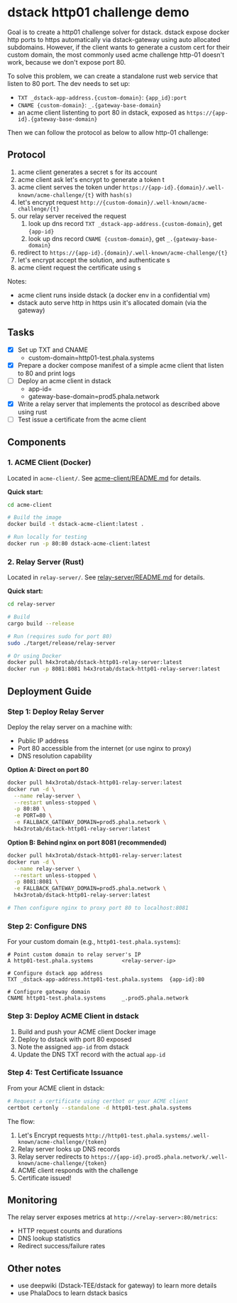 # dstack http01 challenge demo

Goal is to create a http01 challenge solver for dstack. dstack expose docker http ports to https automatically via dstack-gateway using auto allocated subdomains. However, if the client wants to generate a custom cert for their custom domain, the most commonly used acme challenge http-01 doesn't work, because we don't expose port 80.

To solve this problem, we can create a standalone rust web service that listen to 80 port. The dev needs to set up:
- `TXT _dstack-app-address.{custom-domain}`: `{app_id}:port`
- `CNAME {custom-domain}`: `_.{gateway-base-domain}`
- an acme client listenting to port 80 in dstack, exposed as `https://{app-id}.{gateway-base-domain}`

Then we can follow the protocol as below to allow http-01 challenge:

## Protocol

1. acme client generates a secret s for its account
2. acme client ask let's encrypt to generate a token t
3. acme client serves the token under `https://{app-id}.{domain}/.well-known/acme-challenge/{t}` with `hash(s)`
4. let's encrypt request `http://{custom-domain}/.well-known/acme-challenge/{t}`
5. our relay server received the request
	1. look up dns record `TXT _dstack-app-address.{custom-domain}`, get `{app-id}`
	2. look up dns record `CNAME {custom-domain}`, get `_.{gateway-base-domain}`
6. redirect to `https://{app-id}.{domain}/.well-known/acme-challenge/{t}`
7. let's encrypt accept the solution, and authenticate s
8. acme client request the certificate using s

Notes:
- acme client runs inside dstack (a docker env in a confidential vm)
- dstack auto serve http in https usin it's allocated domain (via the gateway)

## Tasks

- [x] Set up TXT and CNAME
    - custom-domain=http01-test.phala.systems
- [x] Prepare a docker compose manifest of a simple acme client that listen to 80 and print logs
- [ ] Deploy an acme client in dstack
    - app-id=
    - gateway-base-domain=prod5.phala.network
- [x] Write a relay server that implements the protocol as described above using rust
- [ ] Test issue a certificate from the acme client

## Components

### 1. ACME Client (Docker)

Located in `acme-client/`. See [acme-client/README.md](acme-client/README.md) for details.

**Quick start:**
```bash
cd acme-client

# Build the image
docker build -t dstack-acme-client:latest .

# Run locally for testing
docker run -p 80:80 dstack-acme-client:latest
```

### 2. Relay Server (Rust)

Located in `relay-server/`. See [relay-server/README.md](relay-server/README.md) for details.

**Quick start:**
```bash
cd relay-server

# Build
cargo build --release

# Run (requires sudo for port 80)
sudo ./target/release/relay-server

# Or using Docker
docker pull h4x3rotab/dstack-http01-relay-server:latest
docker run -p 8081:8081 h4x3rotab/dstack-http01-relay-server:latest
```

## Deployment Guide

### Step 1: Deploy Relay Server

Deploy the relay server on a machine with:
- Public IP address
- Port 80 accessible from the internet (or use nginx to proxy)
- DNS resolution capability

**Option A: Direct on port 80**
```bash
docker pull h4x3rotab/dstack-http01-relay-server:latest
docker run -d \
  --name relay-server \
  --restart unless-stopped \
  -p 80:80 \
  -e PORT=80 \
  -e FALLBACK_GATEWAY_DOMAIN=prod5.phala.network \
  h4x3rotab/dstack-http01-relay-server:latest
```

**Option B: Behind nginx on port 8081 (recommended)**
```bash
docker pull h4x3rotab/dstack-http01-relay-server:latest
docker run -d \
  --name relay-server \
  --restart unless-stopped \
  -p 8081:8081 \
  -e FALLBACK_GATEWAY_DOMAIN=prod5.phala.network \
  h4x3rotab/dstack-http01-relay-server:latest

# Then configure nginx to proxy port 80 to localhost:8081
```

### Step 2: Configure DNS

For your custom domain (e.g., `http01-test.phala.systems`):

```
# Point custom domain to relay server's IP
A http01-test.phala.systems         <relay-server-ip>

# Configure dstack app address
TXT _dstack-app-address.http01-test.phala.systems  {app-id}:80

# Configure gateway domain
CNAME http01-test.phala.systems     _.prod5.phala.network
```

### Step 3: Deploy ACME Client in dstack

1. Build and push your ACME client Docker image
2. Deploy to dstack with port 80 exposed
3. Note the assigned `app-id` from dstack
4. Update the DNS TXT record with the actual `app-id`

### Step 4: Test Certificate Issuance

From your ACME client in dstack:
```bash
# Request a certificate using certbot or your ACME client
certbot certonly --standalone -d http01-test.phala.systems
```

The flow:
1. Let's Encrypt requests `http://http01-test.phala.systems/.well-known/acme-challenge/{token}`
2. Relay server looks up DNS records
3. Relay server redirects to `https://{app-id}.prod5.phala.network/.well-known/acme-challenge/{token}`
4. ACME client responds with the challenge
5. Certificate issued!

## Monitoring

The relay server exposes metrics at `http://<relay-server>:80/metrics`:
- HTTP request counts and durations
- DNS lookup statistics
- Redirect success/failure rates

## Other notes

- use deepwiki (Dstack-TEE/dstack for gateway) to learn more details
- use PhalaDocs to learn dstack basics
